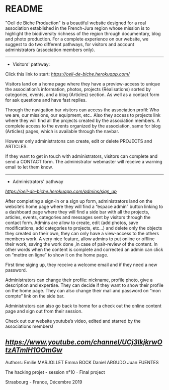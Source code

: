 # README

"Oeil de Biche Production" is a beautiful website designed for a real association established in the French-Jura region whose mission is to highlight the biodiversity richness of the region through documentary, blog and photo production. For a complete experience on our website, we suggest to do two different pathways, for visitors and account administrators (association members only).

-----

* Visitors' pathway:

Click this link to start: *https://oeil-de-biche.herokuapp.com/*

Visitors land on a home page where they have a preview-access to unique the association’s information, photos, projects (Réalisations) sorted by categories, events, and a blog (Articles) section. As well as a contact form for ask questions and have fast replies.

Through the navigation bar visitors can access the association profil: Who we are, our missions, our equipment, etc..
Also they access to projects link where they will find all the projects created by the association members.
A complete access to the events organized by the association, same for blog (Articles) pages, which is available through the navbar.

However only administratons can create, edit or delete PROJECTS and ARTICLES.

If they want to get in touch with administrators, visitors can complete and send a CONTACT form. The administrator webmaster will receive a warning email to let them know.

-----

* Administrators' pathway

*https://oeil-de-biche.herokuapp.com/admins/sign_up*

After completing a sign-in or a sign up form, administrators land on the website’s home page where they will find a “espace admin” button linking to a dashboard page where they will find a side bar with all the projects, articles, events, categories and messages sent by visitors through the contact form. Admins are allow to create, edit (add photos, save modifications, add categories to projects, etc...) and delete only the objects they created on their own, they can only have a view-access to the others members work. 
A very nice feature, allow admins to put online or offline their work, saving the work done ,in case of pair-review of the content. In other words when the content is complete and corrected an admin can click on “mettre en ligne” to show it on the home page.

First time siging up, they receive a welcome email and if they need a new password.

Administrators can change their profile: nickname, profile photo, give a description and expertise. They  can decide if they want to show their profile on the home page. They can also change their mail and password on “mon compte” link on the side bar.

Administrators can also go back to home for a check out the online content page and sign out from their session.

Check out our website youtube’s  video, edited and starred by the associations members!

*https://www.youtube.com/channel/UCj3lkjkrwOtzATmIH1OOmGw*
-----
Authors:
Emilie MARJOLLET
Emma BOCK
Daniel ARGUDO
Juan FUENTES

The hacking projet - session n°10 - Final project

Strasbourg - France, Décembre 2019
